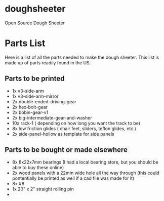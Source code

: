 # doughsheeter
Open Source Dough Sheeter

# Parts List

Here is a list of all the parts needed to make the dough sheeter. This list is made up of parts readily found in the US.

## Parts to be printed
* 1x v3-side-arm
* 1x v3-side-arm-mirror
* 2x double-ended-driving-gear
* 2x hex-bolt-gear
* 2x bobin-gear-v1 
* 2x big-intermediate-gear-and-washer
* 10x rack-1 ( depending on how long you want the track to be)
* 8x low friction glides ( chair feet, sliders, teflon glides, etc.)
* 2x side-panel-hollow as template for side panels

## Parts to be bought or made elsewhere
* 8x 8x22x7mm bearings (I had a local bearing store, but you should be able to buy these online)
* 2x wood panels with a 22mm wide hole all the way through (this could pontentially be printed as well if a cad file was made for it)
* 8x #8
* 1x 20" x 2" straight rolling pin
* 
